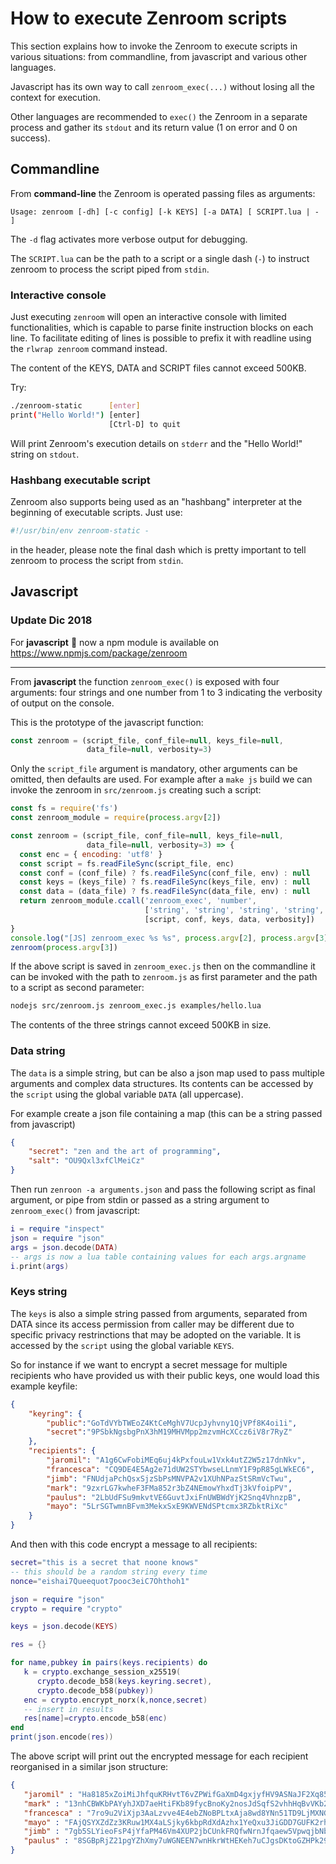 # How to execute Zenroom scripts

This section explains how to invoke the Zenroom to execute scripts in various situations: from commandline, from javascript and various other languages.

Javascript has its own way to call `zenroom_exec(...)` without losing all the context for execution.

Other languages are recommended to `exec()` the Zenroom in a separate process and gather its `stdout` and its return value (1 on error and 0 on success). 

## Commandline

From **command-line** the Zenroom is operated passing files as
arguments:
```
Usage: zenroom [-dh] [-c config] [-k KEYS] [-a DATA] [ SCRIPT.lua | - ]
```
The `-d` flag activates more verbose output for debugging.

The `SCRIPT.lua` can be the path to a script or a single dash (`-`) to instruct zenroom to process the script piped from `stdin`.

### Interactive console

Just executing `zenroom` will open an interactive console with limited functionalities, which is capable to parse finite instruction blocks on each line. To facilitate editing of lines is possible to prefix it with readline using the `rlwrap zenroom` command instead.

The content of the KEYS, DATA and SCRIPT files cannot exceed 500KB.

Try:
```sh
./zenroom-static      [enter]
print("Hello World!") [enter]
                      [Ctrl-D] to quit
```
Will print Zenroom's execution details on `stderr` and the "Hello World!" string on `stdout`.

### Hashbang executable script

Zenroom also supports being used as an "hashbang" interpreter at the beginning of executable scripts. Just use:
```sh
#!/usr/bin/env zenroom-static -
```
in the header, please note the final dash which is pretty important to tell zenroom to process the script from `stdin`.



## Javascript
### Update Dic 2018
For **javascript** :tada: now a npm module is available on https://www.npmjs.com/package/zenroom

***

From **javascript** the function `zenroom_exec()` is exposed with four arguments: four strings and one number from 1 to 3 indicating the verbosity of output on the console.

This is the prototype of the javascript function:
```js
const zenroom = (script_file, conf_file=null, keys_file=null,
	             data_file=null, verbosity=3)
```
Only the `script_file` argument is mandatory, other arguments can be omitted, then defaults are used. For example after a `make js` build we can invoke the zenroom in `src/zenroom.js` creating such a script:

```js
const fs = require('fs')
const zenroom_module = require(process.argv[2])

const zenroom = (script_file, conf_file=null, keys_file=null, 
	             data_file=null, verbosity=3) => {
  const enc = { encoding: 'utf8' }
  const script = fs.readFileSync(script_file, enc)
  const conf = (conf_file) ? fs.readFileSync(conf_file, env) : null
  const keys = (keys_file) ? fs.readFileSync(keys_file, env) : null
  const data = (data_file) ? fs.readFileSync(data_file, env) : null
  return zenroom_module.ccall('zenroom_exec', 'number',
                              ['string', 'string', 'string', 'string', 'number'],
                              [script, conf, keys, data, verbosity])
}
console.log("[JS] zenroom_exec %s %s", process.argv[2], process.argv[3])
zenroom(process.argv[3])
```
If the above script is saved in `zenroom_exec.js` then on the commandline it can be invoked with the path to `zenroom.js` as first parameter and the path to a script as second parameter:
```sh
nodejs src/zenroom.js zenroom_exec.js examples/hello.lua
```

The contents of the three strings cannot exceed 500KB in size.

### Data string

The `data` is a simple string, but can be also a json map used to pass multiple arguments and complex data structures. Its contents can be accessed by the `script` using the global variable `DATA` (all uppercase).

For example create a json file containing a map (this can be a string
passed from javascript)

```json
{
	"secret": "zen and the art of programming",
	"salt": "OU9Qxl3xfClMeiCz"
}
```

Then run `zenroon -a arguments.json` and pass the following script as
final argument, or pipe from stdin or passed as a string argument to
`zenroom_exec()` from javascript:

```lua
i = require "inspect"
json = require "json"
args = json.decode(DATA)
-- args is now a lua table containing values for each args.argname
i.print(args)
```

### Keys string

The `keys` is also a simple string passed from arguments, separated from DATA since its access permission from caller may be different due to specific privacy restrinctions that may be adopted on the variable. It is accessed by the `script` using the global variable `KEYS`.

So for instance if we want to encrypt a secret message for multiple
recipients who have provided us with their public keys, one would load
this example keyfile:

```json
{
    "keyring": {
        "public":"GoTdVYbTWEoZ4KtCeMghV7UcpJyhvny1QjVPf8K4oi1i",
        "secret":"9PSbkNgsbgPnX3hM19MHVMpp2mzvmHcXCcz6iV8r7RyZ"
    },
    "recipients": {
        "jaromil": "A1g6CwFobiMEq6uj4kPxfouLw1Vxk4utZ2W5z17dnNkv",
        "francesca": "CQ9DE4E5Ag2e71dUW2STYbwseLLnmY1F9pR85gLWkEC6",
        "jimb": "FNUdjaPchQsxSjzSbPsMNVPA2v1XUhNPazStSRmVcTwu",
        "mark": "9zxrLG7kwheF3FMa852r3bZ4NEmowYhxdTj3kVfoipPV",
        "paulus": "2LbUdFSu9mkvtVE6GuvtJxiFnUWBWdYjK2Snq4VhnzpB",
        "mayo": "5LrSGTwmnBFvm3MekxSxE9KWVENdSPtcmx3RZbktRiXc"
    }
}
```

And then with this code encrypt a message to all recipients:

```lua
secret="this is a secret that noone knows"
-- this should be a random string every time
nonce="eishai7Queequot7pooc3eiC7Ohthoh1"

json = require "json"
crypto = require "crypto"

keys = json.decode(KEYS)

res = {}

for name,pubkey in pairs(keys.recipients) do
   k = crypto.exchange_session_x25519(
	  crypto.decode_b58(keys.keyring.secret),
	  crypto.decode_b58(pubkey))
   enc = crypto.encrypt_norx(k,nonce,secret)
   -- insert in results
   res[name]=crypto.encode_b58(enc)
end
print(json.encode(res))
```

The above script  will print out the encrypted message for each recipient reorganised in a similar json structure:

```json
{
   "jaromil" : "Ha8185xZoiMiJhfquKRHvtT6vZPWifGaXmD4gxjyfHV9ASNaJF2Xq85NCmeyy4hWLGns4MTbPsRmZ2H7uJh9vEuWt",
   "mark" : "13nhCBWKbPAYyhJXD7aeHtiFKb89fycBnoKy2nosJdSqfS2vhhHqBvVKb2oasiga9P3UyaEJZQdyYRfiBBKEswdmQ",
   "francesca" : "7ro9u2ViXjp3AaLzvve4E4ebZNoBPLtxAja8wd8YNn51TD9LjMXNGsRvm85UQ2vmhdTeJuvcmBvz5WuFkdgh3kQxH",
   "mayo" : "FAjQSYXZdZz3KRuw1MX4aLSjky6kbpRdXdAzhx1YeQxu3JiGDD7GUFK2rhbUfD3i5cEc3tU1RBpoK5NCoWbf2reZc",
   "jimb" : "7gb5SLYieoFsP4jYfaPM46Vm4XUP2jbCUnkFRQfwNrnJfqaew5VpwqjbNbLJrqGsgJJ995bP2867nYLcn96wuMDMw",
   "paulus" : "8SGBpRjZ21pgYZhXmy7uWGNEEN7wnHkrWtHEKeh7uCJgsDKtoGZHPk29itCV6oRxPbbiWEuN9Sm83jeZ1vinwQyXM"
}
```
